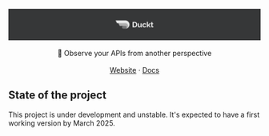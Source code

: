 ![hero](github-cover.png)

<p align="center">
    🦆 Observe your APIs from another perspective
    <br />
    <br />
    <a target="_blank" href="https://duckt.dev">Website</a>
    ·
    <a target="_blank" href="https://duckt.dev/docs">Docs</a>
  </p>
</p>

## State of the project

This project is under development and unstable. It's expected to have a first working version by March 2025.

